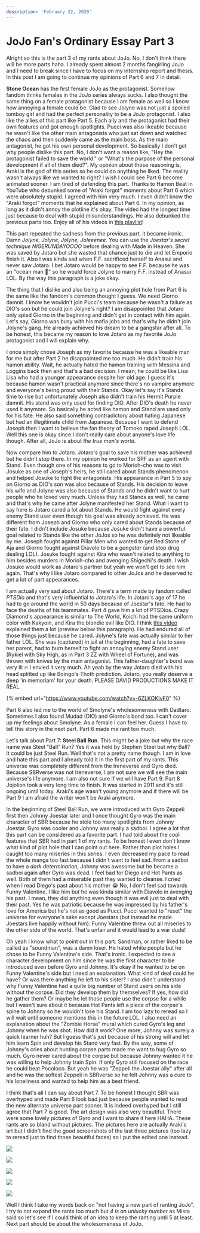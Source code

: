 ```yaml
---
description: 'February 22, 2020'
---
```


# JoJo Fan's Ordinary Essay Part 3

Alright so this is the part 3 of my rants about JoJo. No, I don't think there will be more parts haha. I already spent almost 2 months fangirling JoJo and I need to break since I have to focus on my internship report and thesis. In this post I am going to continue my opinions of Part 6 and 7 in detail.

**Stone Ocean** has the first female JoJo as the protagonist. Somehow fandom thinks females in the JoJo series always sucks. I also thought the same thing on a female protagonist because I am female as well so I know how annoying a female could be. Glad to see Jolyne was not just a spoiled tomboy girl and had the perfect personality to be a JoJo protagonist. I also like the allies of this part like Part 5. Each ally and the protagonist had their own features and got enough spotlights. Pucci was also likeable because he wasn't like the other main antagonists who just sat down and watched the chaos and then suddenly came as the main boss. As the main antagonist, he got his own personal development. So basically I don't get why people dislike this part. No, I don't want a reason like, "Hey the protagonist failed to save the world." or "What's the purpose of the personal development if all of them died?". My opinion about those reasoning is, Araki is the god of this series so he could do anything he liked. The reality wasn't always like we wanted to right? I wish I could see Part 6 become animated sooner. I am tired of defending this part. Thanks to Hamon Beat in YouTube who debunked some of "Araki forgot" moments about Part 6 which were absolutely stupid. I agreed with him very much. I even didn't know the "Araki forgot" moments that he explained about Part 6. In my opinion, as long as it didn't annoy the plotline it's okay. The video had the longest time just because to deal with stupid misunderstandings. He also debunked the previous parts too. Enjoy all of his videos in [this playlist](https://www.youtube.com/playlist?list=PLwhq07t0WOPaoyf_N8hzdz66hsHRmwY8-)!

This part repeated the sadness from the previous part, it became ironic. Damn _Jolyne, Jolyne, Jolyne, Joleeenee_. You can use the _Joestar's secret technique NIGERUNDAYOOOO_ before dealing with Made in Heaven. She was saved by Jotaro but she wasted that chance just to die and let Emporio finish it. Also I was kinda sad when F.F. sacrificed herself to Anasui and never saw Jotaro. I bet Jotaro would be happy to see F.F. because he was an "ocean man 🐬" so he would force Jolyne to marry F.F. instead of Anasui LOL. By the way this paragraph is a joke okay.

The thing that I dislike and also being an annoying plot hole from Part 6 is the same like the fandom's common thought I guess. We need Giorno damnit. I know he wouldn't join Pucci's team because he wasn't a failure as DIO's son but he could join Jolyne's right? I am disappointed that Jotaro only spied Giorno in the beginning and didn't get in contact with him again. Let's say, Giorno was busy with his mafia jobs and that's why he didn't join Jolyne's gang. He already achieved his dream to be a gangstar after all. To be honest, this became my reason to love Jotaro as my favorite JoJo protagonist and I will explain why.

I once simply chose Joseph as my favorite because he was a likeable man for me but after Part 2 he disappointed me too much. He didn't train his hamon ability. Wait, he actually hated the hamon training with Messina and Loggins back then and that's a bad decision. I mean, he could be like Lisa Lisa who had a younger appearance despite her old age. I guess it's because hamon wasn't practical anymore since there's no vampire anymore and everyone's being proud with their Stands. Okay let's say it's Stands time to rise but unfortunately Joseph also didn't train his Hermit Purple damnit. His stand was only used for finding DIO. After DIO's death he never used it anymore. So basically he acted like hamon and Stand are used only for his fate. He also said something contradictory about hating Japanese but had an illegitimate child from Japanese. Because I want to defend Joseph then I want to believe the fan theory of Tomoko raped Joseph LOL. Well this one is okay since I don't really care about anyone's love life though. After all, JoJo is about _the true man's world_.

Now compare him to Jotaro. Jotaro's goal to save his mother was achieved but he didn't stop there. In my opinion he worked for SPF as an agent with Stand. Even though one of his reasons to go to Morioh-cho was to visit Josuke as one of Joseph's heirs, he still cared about Stands phenomenon and helped Josuke to fight the antagonists. His appearance in Part 5 to spy on Giorno as DIO's son was also because of Stands. His decision to leave his wife and Jolyne was also because of Stands and he didn't want to hurt people who he loved very much. Unless they had Stands as well, he came and that's why he came after Jolyne manifested her Stand. What I want to say here is Jotaro cared a lot about Stands. He would fight against every enemy Stand user even though his goal was already achieved. He was different from Joseph and Giorno who only cared about Stands because of their fate. I didn't include Josuke because Josuke didn't have a powerful goal related to Stands like the other JoJos so he was definitely not likeable by me. Joseph fought against Pillar Men who wanted to get Red Stone of Aja and Giorno fought against Diavolo to be a _gangstar_ \(and stop drug dealing LOL\). Josuke fought against Kira who wasn't related to anything to him besides murders in Morioh-cho and avenging Shigechi's death. I wish Josuke would work as Jotaro's partner but yeah we won't get to see him again. That's why I like Jotaro compared to other JoJos and he deserved to get a lot of part appearances.

I am actually very sad about Jotaro. There's a term made by fandom called _PTSDio_ and that's very influential to Jotaro's life. In Jotaro's age of 17 he had to go around the world in 50 days because of Joestar's fate. He had to face the deaths of his teammates. Part 4 gave him a lot of PTSDios. Crazy Diamond's appearance is similar to The World, Koichi had the same uniform color with Kakyoin, and Kira the blondie evil like DIO. I think [this video](https://www.youtube.com/watch?v=-6ZLKOKIvF0) explained them a lot \(preview below this paragraph\). He had endured all of those things just because he cared. Jolyne's fate was actually similar to her father LOL. She was \(captured\) in jail at the beginning, had a fate to save her parent, had to burn herself to fight an annoying enemy Stand user \(Rykiel with Sky High, as in Part 3 ZZ with Wheel of Fortune\), and was thrown with knives by the main antagonist. This father-daughter's bond was very lit 🔥 I envied it very much. Ah yeah by the way Jotaro died with his head splitted up like Boingo's Thoth prediction. Jotaro, you really deserve a deep 'in memoriam' for your death. PLEASE DAVID PRODUCTIONS MAKE IT REAL.

{% embed url="https://www.youtube.com/watch?v=-6ZLKOKIvF0" %}

Part 6 also led me to the world of Smolyne's wholesomeness with Dadtaro. Sometimes I also found Mudad \(DIO\) and Giorno's bond too. I can't cover up my feelings about Smolyne. As a female I can feel her. Guess I have to tell this story in the next part. Part 6 made me rant too much.

Let's talk about Part 7: **Steel Ball Run**. This might be a joke but why the race name was Steel "Ball" Run? Yes it was held by Stephen Steel but why Ball? It could be just Steel Run. Well that's not a pretty name though. I am in love and hate this part and I already told it in the first part of my rants. This universe was completely different from the Ireneverse and Gyro died. Because SBRverse was not Ireneverse, I am not sure we will see the main universe's life anymore. I am also not sure if we will have Part 9. Part 8 Jojolion took a very long time to finish. It was started in 2011 and it's still ongoing until today. Araki's age wasn't young anymore and if there will be Part 9 I am afraid the writer won't be Araki anymore.

In the beginning of Steel Ball Run, we were introduced with Gyro Zeppeli first then Johnny Joestar later and I once thought Gyro was the main character of SBR because he stole too many spotlights from Johnny Joestar. Gyro was cooler and Johnny was really a sadboi. I agree a lot that this part can be considered as a favorite part. I had told about the cool features that SBR had in part 1 of my rants. To be honest I even don't know what kind of plot hole that I can point out here. Rather than plot holes I caught too many miseries in this series. I even decreased my pace to read the whole manga too fast because I didn't want to feel sad. From a sadboi to have a _dark determination_, Johnny was awesome but he became a sadboi again after Gyro was dead. I feel bad for Diego and Hot Pants as well. Both of them had a miserable past they wanted to cleanse. I cried when I read Diego's past about his mother 😭 No, I don't feel sad towards Funny Valentine. I like him but he was kinda similar with Diavolo in avenging his past. I mean, they did anything even though it was evil just to deal with their past. Yes he was patriotic because he was impressed by his father's love for America but he's not as good as Pucci. Pucci wanted to "reset" the universe for everyone's sake except Joestars \(but instead he made Joestars live happily without him\). Funny Valentine threw out all miseries to the other side of the world. That's unfair and it would lead to a war dude!

Oh yeah I know what to point out in this part. Sandman, or rather liked to be called as "soundman", was a damn loser. He hated white people but he chose to be Funny Valentine's side. That's ironic. I expected to see a character development on him since he was the first character to be introduced even before Gyro and Johnny. It's okay if he wanted to be on Funny Valentine's side but I need an explanation. What kind of deal could he have? Or was there anything he left to his sister? I also didn't understand why Funny Valentine had a quite big number of Stand users on his side without the corpse. Did they develop them by themselves? If yes, how did he gather them? Or maybe he let those people use the corpse for a while but I wasn't sure about it because Hot Pants left a piece of the corpse's spine to Johnny so he wouldn't lose his Stand. I am too lazy to reread so I will wait until someone mentions this in the future LOL. I also need an explanation about the "Zombie Horse" mural which cured Gyro's leg and Johnny when he was shot. How did it work? One more, Johnny was surely a quick learner huh? But I guess that's just because of his strong will and let him learn Spin and develop his Stand very fast. By the way, some of Johnny's cries about hunting corpse parts made me want to hug Gyro so much. Gyro never cared about the corpse but because Johnny wanted it he was willing to help Johnny train Spin. If only Gyro still focused on the race he could beat Pocoloco. But yeah he was "Zeppeli the Joestar ally" after all and he was the softest Zeppeli in SBRverse so he felt Johnny was a cure to his loneliness and wanted to help him as a best friend.

I think that's all I can say about Part 7. To be honest I thought SBR was overhyped and made Part 6 look bad just because people wanted to read the new alternate universe part sooner. It is indeed overhyped but I still agree that Part 7 is good. The art design was also very beautiful. There were some lovely pictures of Gyro and I want to share it here HAHA. These rants are so bland without pictures. The pictures here are actually Araki's art but I didn't find the good screenshots of the last three pictures \(too lazy to reread just to find those beautiful faces\) so I put the edited one instead.

![](../../.gitbook/assets/gyro_zeppeli_infobox_manga.png)

![](../../.gitbook/assets/svis.jpg)

![](../../.gitbook/assets/361936.jpg)

![](../../.gitbook/assets/d7nz2xb-c4b784fa-f517-42ee-949d-264ea3632104.png)

![](../../.gitbook/assets/tumblr_psuye91mkp1rhok6b_640.jpg)

Well I think I take my words back on "not having a new part of ranting JoJo". I try to not expand the rants too much but _4 is an unlucky number_ as Mista said so let's see if I could think of an idea to keep the ranting until 5 at least. Next part should be about the wholesomeness of JoJo.

